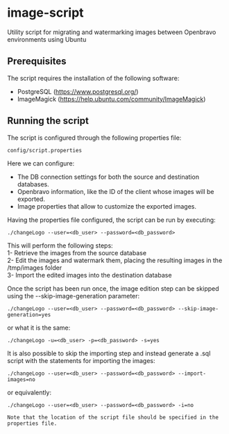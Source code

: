 # image-script
Utility script for migrating and watermarking images between Openbravo environments using Ubuntu

## Prerequisites
The script requires the installation of the following software:
- PostgreSQL (https://www.postgresql.org/)
- ImageMagick (https://help.ubuntu.com/community/ImageMagick)

## Running the script
The script is configured through the following properties file:
```
config/script.properties
```
Here we can configure:
- The DB connection settings for both the source and destination databases.
- Openbravo information, like the ID of the client whose images will be exported.
- Image properties that allow to customize the exported images.

Having the properties file configured, the script can be run by executing:
```
./changeLogo --user=<db_user> --password=<db_password>
```
This will perform the following steps:<br/>
1- Retrieve the images from the source database<br/>
2- Edit the images and watermark them, placing the resulting images in the /tmp/images folder<br/>
3- Import the edited images into the destination database<br/>

Once the script has been run once, the image edition step can be skipped using the --skip-image-generation parameter:
```
./changeLogo --user=<db_user> --password=<db_password> --skip-image-generation=yes
```
or what it is the same:
```
./changeLogo -u=<db_user> -p=<db_password> -s=yes
```
It is also possible to skip the importing step and instead generate a .sql script with the statements for importing the images:
```
./changeLogo --user=<db_user> --password=<db_password> --import-images=no
```
or equivalently:
```
./changeLogo --user=<db_user> --password=<db_password> -i=no

Note that the location of the script file should be specified in the properties file.

